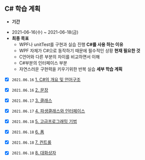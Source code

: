 ## C# 학습 계획  
+ **기간**  
 - 2021-06-16(수) ~ 2021-06-18(금)
- **최종 목표**   
   - WPF나 unitTest를 구현과 실습 진행
**C#를 사용 하는 이유**  
  - WPF 자체가 C#으로 동작하기 때문에 필수적인 상황
**현재 필요한 것**  
  - C언어와 다른 부분의 차이를 비교하면서 이해 
  - C#부분의 인터페이스 부분
  - 자연스러운 구현력을 키우기위한 반복 실습
**세부 학습 계획**  
- [x] `2021.06.16` [1. C#의 개요 및 언어구조]()  
- [x] `2021.06.16` [2. 문장]()  
- [x] `2021.06.17` [3. 클래스]()  
- [x] `2021.06.17` [4. 파생클래스와 인터페이스]()  
- [x] `2021.06.18` [5. 고급프로그래밍 기법]()  
- [x] `2021.06.18` [6. 폼]()  
- [x] `2021.06.18` [7. 컨트롤]()  
- [x] `2021.06.18` [8. 대화상자]()  

